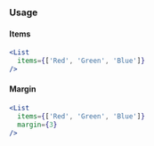 ### Usage

#### Items

```jsx
<List
  items={['Red', 'Green', 'Blue']}
/>
```

#### Margin

```jsx
<List
  items={['Red', 'Green', 'Blue']}
  margin={3}
/>
```
